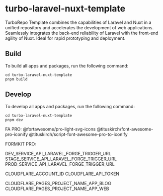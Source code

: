 # turbo-laravel-nuxt-template

TurboRepo Template combines the capabilities of Laravel and Nuxt in a unified repository and accelerates the development of web applications. Seamlessly integrates the back-end reliability of Laravel with the front-end agility of Nuxt. Ideal for rapid prototyping and deployment.

## Build

To build all apps and packages, run the following command:

```Shell
cd turbo-laravel-nuxt-template
pnpm build
```

## Develop

To develop all apps and packages, run the following command:

```Shell
cd turbo-laravel-nuxt-template
pnpm dev
```

FA PRO:
@fortawesome/pro-light-svg-icons
@tituskirch/font-awesome-pro-iconify
@tituskirch/script-font-awesome-pro-to-iconify


FORMKIT PRO:

DEV_SERVICE_API_LARAVEL_FORGE_TRIGGER_URL
STAGE_SERVICE_API_LARAVEL_FORGE_TRIGGER_URL
PROD_SERVICE_API_LARAVEL_FORGE_TRIGGER_URL



CLOUDFLARE_ACCOUNT_ID
CLOUDFLARE_API_TOKEN

CLOUDFLARE_PAGES_PROJECT_NAME_APP_BLOG
CLOUDFLARE_PAGES_PROJECT_NAME_APP_WEB